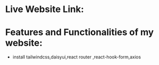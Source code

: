 # Live Website Link: 
# Features and Functionalities of my website: 
* install tailwindcss,daisyui,react router ,react-hook-form,axios